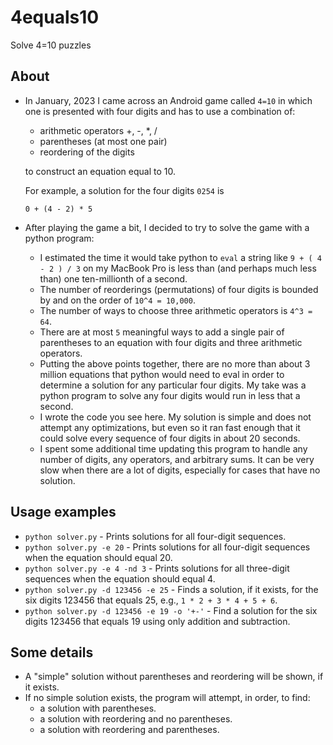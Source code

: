 # 4equals10
Solve 4=10 puzzles

## About

- In January, 2023 I came across an Android game called `4=10` in
  which one is presented with four digits and has to use a combination of:
  - arithmetic operators +, -, \*, /
  - parentheses (at most one pair)
  - reordering of the digits
  
  to construct an equation equal to 10.

  For example, a solution for the four digits `0254` is
  ```
  0 + (4 - 2) * 5
  ```
- After playing the game a bit, I decided to try to solve
  the game with a python program:
  - I estimated the time it would take python to `eval` a string like `9 + ( 4 -
    2 ) / 3` on my MacBook Pro is less than (and perhaps much less than) one
    ten-millionth of a second.
  - The number of reorderings (permutations) of four digits is bounded by and
    on the order of `10^4 = 10,000`.
  - The number of ways to choose three arithmetic operators is `4^3 = 64`.
  - There are at most `5` meaningful ways to add a single pair of parentheses
    to an equation with four digits and three arithmetic operators.
  - Putting the above points together, there are no more than about 3 million
    equations that python would need to eval in order to determine a solution
    for any particular four digits. My take was a python program to solve any
    four digits would run in less that a second.
  - I wrote the code you see here. My solution is simple and does not attempt
    any optimizations, but even so it ran fast enough that it could solve
    every sequence of four digits in about 20 seconds.
  - I spent some additional time updating this program to
    handle any number of digits, any operators, and arbitrary sums.  It can be
    very slow when there are a lot of digits, especially for cases that have
    no solution.

## Usage examples
- `python solver.py` - Prints solutions for all four-digit sequences.
- `python solver.py -e 20` - Prints solutions for all four-digit sequences when
  the equation should equal 20.
- `python solver.py -e 4 -nd 3` - Prints solutions for all three-digit
  sequences when the equation should equal 4.
- `python solver.py -d 123456 -e 25` - Finds a solution, if it exists, for the six
  digits 123456 that equals 25, e.g., `1 * 2 + 3 * 4 + 5 + 6`.
- `python solver.py -d 123456 -e 19 -o '+-'` - Find a solution for the six
  digits 123456 that equals 19 using only addition and subtraction.

## Some details
- A "simple" solution without parentheses and reordering will be shown, if it exists.
- If no simple solution exists, the program will attempt, in order, to find:
  - a solution with parentheses.
  - a solution with reordering and no parentheses.
  - a solution with reordering and parentheses.
